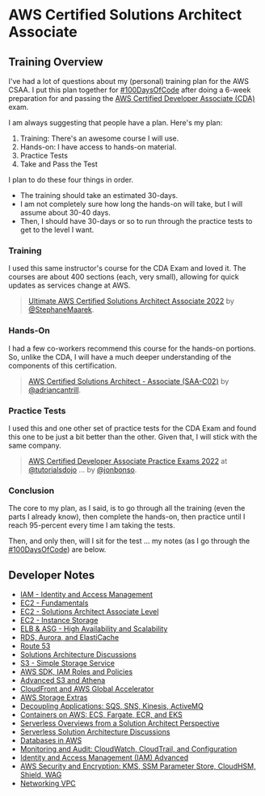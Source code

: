 # AWS Certified Solutions Architect Associate

## Training Overview

I've had a lot of questions about my (personal) training plan for the AWS CSAA. I put this plan together for [#100DaysOfCode](https://twitter.com/hashtag/100DaysOfCode?f=live) after doing a 6-week preparation for and passing the [AWS Certified Developer Associate (CDA)](../CDA/README.md) exam.

I am always suggesting that people have a plan. Here's my plan:

1. Training: There's an awesome course I will use.
2. Hands-on: I have access to hands-on material.
3. Practice Tests
4. Take and Pass the Test

I plan to do these four things in order.

* The training should take an estimated 30-days.
* I am not completely sure how long the hands-on will take, but I will assume about 30-40 days.
* Then, I should have 30-days or so to run through the practice tests to get to the level I want.

### Training

I used this same instructor's course for the CDA Exam and loved it. The courses are about 400 sections (each, very small), allowing for quick updates as services change at AWS.

> [Ultimate AWS Certified Solutions Architect Associate 2022](https://udemy.com/course/aws-certified-solutions-architect-associate-saa-c02/) by [@StephaneMaarek](https://twitter.com/StephaneMaarek).

### Hands-On

I had a few co-workers recommend this course for the hands-on portions. So, unlike the CDA, I will have a much deeper understanding of the components of this certification.

> [AWS Certified Solutions Architect - Associate (SAA-C02)](https://learn.cantrill.io/courses/enrolled/730712) by [@adriancantrill](https://twitter.com/adriancantrill).

### Practice Tests

I used this and one other set of practice tests for the CDA Exam and found this one to be just a bit better than the other. Given that, I will stick with the same company.

> [AWS Certified Developer Associate Practice Exams 2022](https://portal.tutorialsdojo.com/courses/aws-certified-developer-associate-practice-exams/) at [@tutorialsdojo](https://twitter.com/tutorialsdojo) ... by [@jonbonso](https://twitter.com/jonbonso).

### Conclusion

The core to my plan, as I said, is to go through all the training (even the parts I already know), then complete the hands-on, then practice until I reach 95-percent every time I am taking the tests.

Then, and only then, will I sit for the test ... my notes (as I go through the [#100DaysOfCode](https://twitter.com/hashtag/100DaysOfCode?f=live)) are below.

## Developer Notes

* [IAM - Identity and Access Management](IAM--Identity-and-Access-Management.md)
* [EC2 - Fundamentals](EC2--Fundamentals.md)
* [EC2 - Solutions Architect Associate Level](EC2--SSA-Level.md)
* [EC2 - Instance Storage](EC2--Instance-Storage.md)
* [ELB & ASG - High Availability and Scalability](ELB-ASG--High-Availability-and-Scalability.md)
* [RDS, Aurora, and ElastiCache](RDS-Aurora-and-ElastiCache.md)
* [Route 53](Route-53.md)
* [Solutions Architecture Discussions](Solutions-Architecture-Discussions.md)
* [S3 - Simple Storage Service](S3--Simple-Storage-Service.md)
* [AWS SDK, IAM Roles and Policies](AWS-SDK--IAM-Roles-and-Policies.md)
* [Advanced S3 and Athena](Advanced-S3-and-Athena.md)
* [CloudFront and AWS Global Accelerator](CloudFront-and-AWS-Global-Accelerator.md)
* [AWS Storage Extras](AWS-Storage-Extras.md)
* [Decoupling Applications: SQS, SNS, Kinesis, ActiveMQ](Decoupling-Applications--SQS-SNS-Kinesis-ActiveMQ.md)
* [Containers on AWS: ECS, Fargate, ECR, and EKS](Containers-on-AWS--ECS-Fargate-ECR-EKS.md)
* [Serverless Overviews from a Solution Architect Perspective](Serverless-Overviews-from-a-Solution-Architect-Perspective.md)
* [Serverless Solution Architecture Discussions](Serverless-Solution-Architecture-Discussions.md)
* [Databases in AWS](Databases-in-AWS.md)
* [Monitoring and Audit: CloudWatch, CloudTrail, and Configuration](Monitoring-and-Audit--CloudWatch-CloudTrail-and-Configuration.md)
* [Identity and Access Management (IAM) Advanced](Identity-and-Access-Management--IAM-Advanced.md)
* [AWS Security and Encryption: KMS, SSM Parameter Store, CloudHSM, Shield, WAG](AWS-Security-and-Encryption--KMS-SSM-Parameter-Store-CloudHSM-Shield-WAG.md)
* [Networking VPC](Networking-VPC.md)
